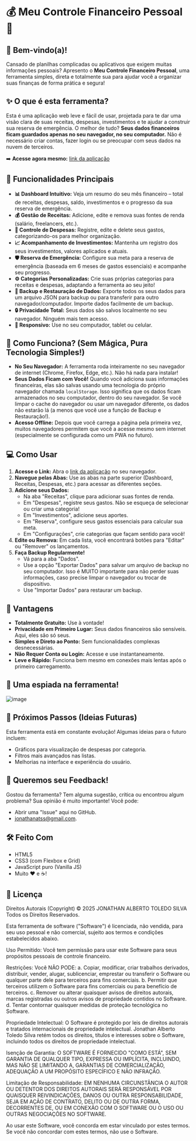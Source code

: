 # 💰 Meu Controle Financeiro Pessoal 🚀

## 👋 Bem-vindo(a)!

Cansado de planilhas complicadas ou aplicativos que exigem muitas informações pessoais? Apresento o **Meu Controle Financeiro Pessoal**, uma ferramenta simples, direta e totalmente sua para ajudar você a organizar suas finanças de forma prática e segura!

## ✨ O que é esta ferramenta?

Esta é uma aplicação web leve e fácil de usar, projetada para te dar uma visão clara de suas receitas, despesas, investimentos e te ajudar a construir sua reserva de emergência. O melhor de tudo? **Seus dados financeiros ficam guardados apenas no seu navegador, no seu computador.** Não é necessário criar contas, fazer login ou se preocupar com seus dados na nuvem de terceiros.

➡️ **Acesse agora mesmo:** [link da aplicação](https://jonathanatss.github.io/meu-controle-financeiro/)

## 🚀 Funcionalidades Principais

* **📊 Dashboard Intuitivo:** Veja um resumo do seu mês financeiro – total de receitas, despesas, saldo, investimentos e o progresso da sua reserva de emergência.
* **💰 Gestão de Receitas:** Adicione, edite e remova suas fontes de renda (salário, freelancers, etc.).
* **💸 Controle de Despesas:** Registre, edite e delete seus gastos, categorizando-os para melhor organização.
* **📈 Acompanhamento de Investimentos:** Mantenha um registro dos seus investimentos, valores aplicados e atuais.
* **🛡️ Reserva de Emergência:** Configure sua meta para a reserva de emergência (baseada em 6 meses de gastos essenciais) e acompanhe seu progresso.
* **⚙️ Categorias Personalizadas:** Crie suas próprias categorias para receitas e despesas, adaptando a ferramenta ao seu jeito!
* **💾 Backup e Restauração de Dados:** Exporte todos os seus dados para um arquivo JSON para backup ou para transferir para outro navegador/computador. Importe dados facilmente de um backup.
* **🔒 Privacidade Total:** Seus dados são salvos localmente no seu navegador. Ninguém mais tem acesso.
* **📱 Responsivo:** Use no seu computador, tablet ou celular.

## 🤔 Como Funciona? (Sem Mágica, Pura Tecnologia Simples!)

* **No Seu Navegador:** A ferramenta roda inteiramente no seu navegador de internet (Chrome, Firefox, Edge, etc.). Não há nada para instalar!
* **Seus Dados Ficam com Você!** Quando você adiciona suas informações financeiras, elas são salvas usando uma tecnologia do próprio navegador chamada `localStorage`. Isso significa que os dados ficam armazenados no seu computador, dentro do seu navegador. Se você limpar o cache do navegador ou usar um navegador diferente, os dados não estarão lá (a menos que você use a função de Backup e Restauração!).
* **Acesso Offline:** Depois que você carrega a página pela primeira vez, muitos navegadores permitem que você a acesse mesmo sem internet (especialmente se configurada como um PWA no futuro).

## 💻 Como Usar

1.  **Acesse o Link:** Abra o [link da aplicação](https://jonathanatss.github.io/meu-controle-financeiro/) no seu navegador.
2.  **Navegue pelas Abas:** Use as abas na parte superior (Dashboard, Receitas, Despesas, etc.) para acessar as diferentes seções.
3.  **Adicione seus Dados:**
    * Na aba "Receitas", clique para adicionar suas fontes de renda.
    * Em "Despesas", registre seus gastos. Não se esqueça de selecionar ou criar uma categoria!
    * Em "Investimentos", adicione seus aportes.
    * Em "Reserva", configure seus gastos essenciais para calcular sua meta.
    * Em "Configurações", crie categorias que façam sentido para você!
4.  **Edite ou Remova:** Em cada lista, você encontrará botões para "Editar" ou "Remover" os lançamentos.
5.  **Faça Backup Regularmente!**
    * Vá para a aba "Dados".
    * Use a opção "Exportar Dados" para salvar um arquivo de backup no seu computador. Isso é MUITO importante para não perder suas informações, caso precise limpar o navegador ou trocar de dispositivo.
    * Use "Importar Dados" para restaurar um backup.

## 🌟 Vantagens

* **Totalmente Gratuito:** Use à vontade!
* **Privacidade em Primeiro Lugar:** Seus dados financeiros são sensíveis. Aqui, eles são só seus.
* **Simples e Direto ao Ponto:** Sem funcionalidades complexas desnecessárias.
* **Não Requer Conta ou Login:** Acesse e use instantaneamente.
* **Leve e Rápido:** Funciona bem mesmo em conexões mais lentas após o primeiro carregamento.

## 📸 Uma espiada na ferramenta!

![image](https://github.com/user-attachments/assets/96c8b4c5-77a1-4708-b52d-3e5441307ce2)


## 🌱 Próximos Passos (Ideias Futuras)

Esta ferramenta está em constante evolução! Algumas ideias para o futuro incluem:
* Gráficos para visualização de despesas por categoria.
* Filtros mais avançados nas listas.
* Melhorias na interface e experiência do usuário.

## 💬 Queremos seu Feedback!

Gostou da ferramenta? Tem alguma sugestão, crítica ou encontrou algum problema? Sua opinião é muito importante! Você pode:
* Abrir uma "Issue" aqui no GitHub.
* jonathanatss@gmail.com.

## 🛠️ Feito Com

* HTML5
* CSS3 (com Flexbox e Grid)
* JavaScript puro (Vanilla JS)
* Muito ❤️ e ☕!

## 📜 Licença
Direitos Autorais (Copyright) © 2025 JONATHAN ALBERTO TOLEDO SILVA Todos os Direitos Reservados.

Esta ferramenta de software ("Software") é licenciada, não vendida, para seu uso pessoal e não comercial, sujeito aos termos e condições estabelecidos abaixo.

Uso Permitido: Você tem permissão para usar este Software para seus propósitos pessoais de controle financeiro.

Restrições: Você NÃO PODE: a. Copiar, modificar, criar trabalhos derivados, distribuir, vender, alugar, sublicenciar, emprestar ou transferir o Software ou qualquer parte dele para terceiros para fins comerciais. b. Permitir que terceiros utilizem o Software para fins comerciais ou para benefício de terceiros. c. Remover ou alterar quaisquer avisos de direitos autorais, marcas registradas ou outros avisos de propriedade contidos no Software. d. Tentar contornar quaisquer medidas de proteção tecnológica no Software.

Propriedade Intelectual: O Software é protegido por leis de direitos autorais e tratados internacionais de propriedade intelectual. Jonathan Alberto Toledo Silva retém todos os direitos, títulos e interesses sobre o Software, incluindo todos os direitos de propriedade intelectual.

Isenção de Garantia: O SOFTWARE É FORNECIDO "COMO ESTÁ", SEM GARANTIA DE QUALQUER TIPO, EXPRESSA OU IMPLÍCITA, INCLUINDO, MAS NÃO SE LIMITANDO A, GARANTIAS DE COMERCIALIZAÇÃO, ADEQUAÇÃO A UM PROPÓSITO ESPECÍFICO E NÃO INFRAÇÃO.

Limitação de Responsabilidade: EM NENHUMA CIRCUNSTÂNCIA O AUTOR OU DETENTOR DOS DIREITOS AUTORAIS SERÁ RESPONSÁVEL POR QUAISQUER REIVINDICAÇÕES, DANOS OU OUTRA RESPONSABILIDADE, SEJA EM AÇÃO DE CONTRATO, DELITO OU DE OUTRA FORMA, DECORRENTES DE, OU EM CONEXÃO COM O SOFTWARE OU O USO OU OUTRAS NEGOCIAÇÕES NO SOFTWARE.

Ao usar este Software, você concorda em estar vinculado por estes termos. Se você não concordar com estes termos, não use o Software.
